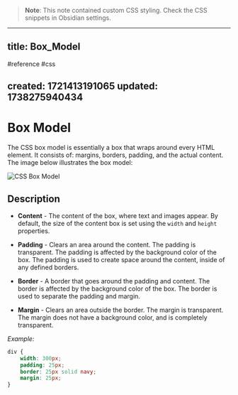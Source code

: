 
> **Note**: This note contained custom CSS styling. Check the CSS snippets in Obsidian settings.

---
title: Box_Model
---

#reference #css

created: 1721413191065
updated: 1738275940434
---


<!--#region styles-->

<!--#endregion-->

# Box Model

The CSS box model is essentially a box that wraps around every HTML element. It consists of: margins, borders, padding, and the actual content. The image below illustrates the box model:

![CSS Box Model](<Box Modex.jpg>)

## Description

-   <b>Content</b> - The content of the box, where text and images appear. By default, the size of the content box is set using the `width` and `height` properties.

-   <b>Padding</b> - Clears an area around the content. The padding is transparent. The padding is affected by the background color of the box. The padding is used to create space around the content, inside of any defined borders.
-   <b>Border</b> - A border that goes around the padding and content. The border is affected by the background color of the box. The border is used to separate the padding and margin.
-   <b>Margin</b> - Clears an area outside the border. The margin is transparent. The margin does not have a background color, and is completely transparent.

<i>Example:</i>

```css
div {
    width: 300px;
    padding: 25px;
    border: 25px solid navy;
    margin: 25px;
}
```